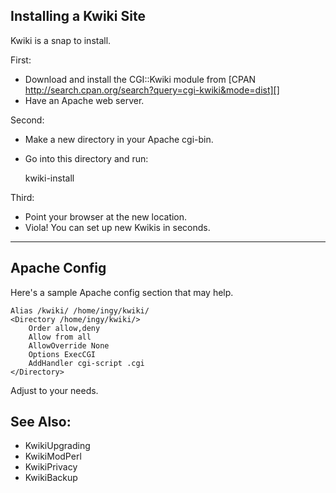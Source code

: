 ## Installing a Kwiki Site

Kwiki is a snap to install.

First:

* Download and install the CGI::Kwiki module from [CPAN http://search.cpan.org/search?query=cgi-kwiki&mode=dist][]
* Have an Apache web server.

Second:

* Make a new directory in your Apache cgi-bin.
* Go into this directory and run:

    kwiki-install

Third:

* Point your browser at the new location.
* Viola! You can set up new Kwikis in seconds.

---

## Apache Config

Here's a sample Apache config section that may help.

    Alias /kwiki/ /home/ingy/kwiki/
    <Directory /home/ingy/kwiki/>
        Order allow,deny
        Allow from all
        AllowOverride None
        Options ExecCGI
        AddHandler cgi-script .cgi
    </Directory>

Adjust to your needs.

## See Also:

* KwikiUpgrading
* KwikiModPerl
* KwikiPrivacy
* KwikiBackup
